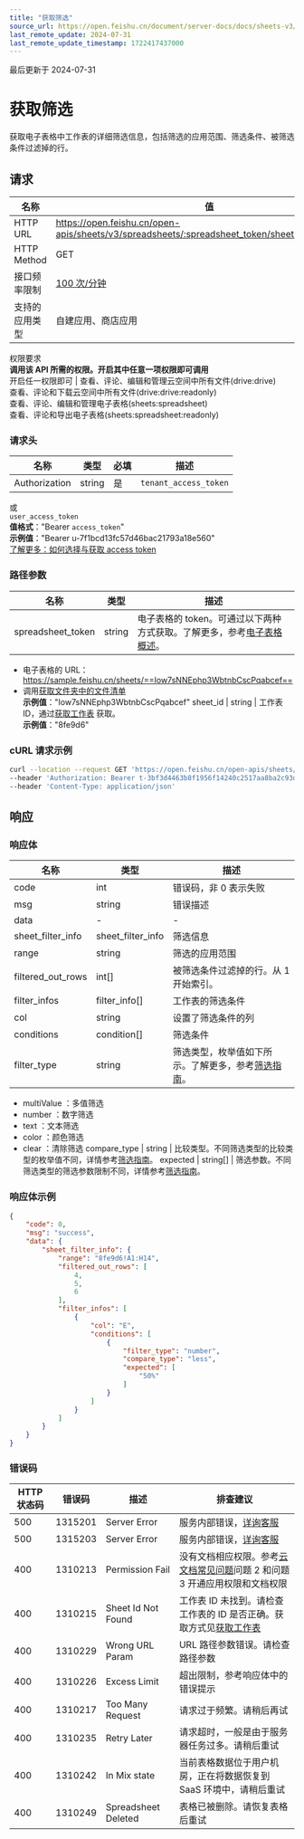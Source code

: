 ```yaml
---
title: "获取筛选"
source_url: https://open.feishu.cn/document/server-docs/docs/sheets-v3/spreadsheet-sheet-filter/get
last_remote_update: 2024-07-31
last_remote_update_timestamp: 1722417437000
---
```

最后更新于 2024-07-31

# 获取筛选

获取电子表格中工作表的详细筛选信息，包括筛选的应用范围、筛选条件、被筛选条件过滤掉的行。

## 请求
名称 | 值
---|---
HTTP URL | https://open.feishu.cn/open-apis/sheets/v3/spreadsheets/:spreadsheet_token/sheets/:sheet_id/filter
HTTP Method | GET
接口频率限制 | [100 次/分钟](https://open.feishu.cn/document/ukTMukTMukTM/uUzN04SN3QjL1cDN)
支持的应用类型 | 自建应用、商店应用
权限要求  
            **调用该 API 所需的权限。开启其中任意一项权限即可调用**  
            开启任一权限即可 | 查看、评论、编辑和管理云空间中所有文件(drive:drive)  
            查看、评论和下载云空间中所有文件(drive:drive:readonly)  
            查看、评论、编辑和管理电子表格(sheets:spreadsheet)  
            查看、评论和导出电子表格(sheets:spreadsheet:readonly)

### 请求头

名称 | 类型 | 必填 | 描述
--- | --- | --- | ---
Authorization | string | 是 | `tenant_access_token`  
或  
`user_access_token`  
**值格式**："Bearer `access_token`"  
**示例值**："Bearer u-7f1bcd13fc57d46bac21793a18e560"  
[了解更多：如何选择与获取 access token](https://open.feishu.cn/document/uAjLw4CM/ugTN1YjL4UTN24CO1UjN/trouble-shooting/how-to-choose-which-type-of-token-to-use)

### 路径参数

名称 | 类型 | 描述
--- | --- | ---
spreadsheet_token | string | 电子表格的 token。可通过以下两种方式获取。了解更多，参考[电子表格概述](https://open.feishu.cn/document/ukTMukTMukTM/uATMzUjLwEzM14CMxMTN/overview)。  
- 电子表格的 URL：https://sample.feishu.cn/sheets/==Iow7sNNEphp3WbtnbCscPqabcef==  
- 调用[获取文件夹中的文件清单](https://open.feishu.cn/document/uAjLw4CM/ukTMukTMukTM/reference/drive-v1/file/list)  
**示例值**："Iow7sNNEphp3WbtnbCscPqabcef"
sheet_id | string | 工作表 ID，通过[获取工作表](https://open.feishu.cn/document/ukTMukTMukTM/uUDN04SN0QjL1QDN/sheets-v3/spreadsheet-sheet/query) 获取。  
**示例值**："8fe9d6"

### cURL 请求示例
```BASH
curl --location --request GET 'https://open.feishu.cn/open-apis/sheets/v3/spreadsheets/shtcnSUVpFeJ7QyVN9Gabcef/sheets/6e2914/filter' \
--header 'Authorization: Bearer t-3bf3d4463b8f1956f14240c2517aa8ba2c93d8ec' \
--header 'Content-Type: application/json'
```

## 响应

### 响应体

名称 | 类型 | 描述
--- | --- | ---
code | int | 错误码，非 0 表示失败
msg | string | 错误描述
data | \- | \-
sheet_filter_info | sheet_filter_info | 筛选信息
range | string | 筛选的应用范围
filtered_out_rows | int\[\] | 被筛选条件过滤掉的行。从 1 开始索引。
filter_infos | filter_info\[\] | 工作表的筛选条件
col | string | 设置了筛选条件的列
conditions | condition\[\] | 筛选条件
filter_type | string | 筛选类型，枚举值如下所示。了解更多，参考[筛选指南](https://open.feishu.cn/document/ukTMukTMukTM/uUDN04SN0QjL1QDN/sheets-v3/spreadsheet-sheet-filter/filter-user-guide)。  
- multiValue ：多值筛选  
- number ：数字筛选  
- text ：文本筛选  
- color ：颜色筛选  
- clear ：清除筛选
compare_type | string | 比较类型。不同筛选类型的比较类型的枚举值不同，详情参考[筛选指南](https://open.feishu.cn/document/ukTMukTMukTM/uUDN04SN0QjL1QDN/sheets-v3/spreadsheet-sheet-filter/filter-user-guide)。
expected | string\[\] | 筛选参数。不同筛选类型的筛选参数限制不同，详情参考[筛选指南](https://open.feishu.cn/document/ukTMukTMukTM/uUDN04SN0QjL1QDN/sheets-v3/spreadsheet-sheet-filter/filter-user-guide)。

### 响应体示例
```json
{
    "code": 0,
    "msg": "success",
    "data": {
        "sheet_filter_info": {
            "range": "8fe9d6!A1:H14",
            "filtered_out_rows": [
                4,
                5,
                6
            ],
            "filter_infos": [
                {
                    "col": "E",
                    "conditions": [
                        {
                            "filter_type": "number",
                            "compare_type": "less",
                            "expected": [
                                "50%"
                            ]
                        }
                    ]
                }
            ]
        }
    }
}
```

### 错误码

HTTP状态码 | 错误码 | 描述 | 排查建议
--- | --- | --- | ---
500 | 1315201 | Server Error | 服务内部错误，[详询客服](https://applink.feishu.cn/client/helpdesk/open?id=6626260912531570952)
500 | 1315203 | Server Error | 服务内部错误，[详询客服](https://applink.feishu.cn/client/helpdesk/open?id=6626260912531570952)
400 | 1310213 | Permission Fail | 没有文档相应权限。参考[云文档常见问题](https://open.feishu.cn/document/ukTMukTMukTM/uczNzUjL3czM14yN3MTN)问题 2 和问题 3 开通应用权限和文档权限
400 | 1310215 | Sheet Id Not Found | 工作表 ID 未找到。请检查工作表的 ID 是否正确。获取方式见[获取工作表](https://open.feishu.cn/document/ukTMukTMukTM/uUDN04SN0QjL1QDN/sheets-v3/spreadsheet-sheet/query)
400 | 1310229 | Wrong URL Param | URL 路径参数错误。请检查路径参数
400 | 1310226 | Excess Limit | 超出限制，参考响应体中的错误提示
400 | 1310217 | Too Many Request | 请求过于频繁。请稍后再试
400 | 1310235 | Retry Later | 请求超时，一般是由于服务器任务过多。请稍后重试
400 | 1310242 | In Mix state | 当前表格数据位于用户机房，正在将数据恢复到 SaaS 环境中，请稍后重试
400 | 1310249 | Spreadsheet Deleted | 表格已被删除。请恢复表格后重试

